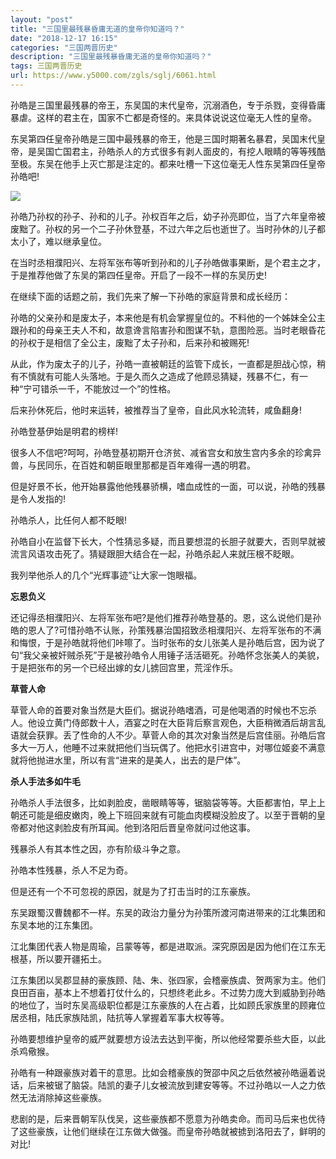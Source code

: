 ```yaml
---
layout: "post"
title: "三国里最残暴昏庸无道的皇帝你知道吗？"
date: "2018-12-17 16:15"
categories: "三国两晋历史"
description: "三国里最残暴昏庸无道的皇帝你知道吗？"
tags: 三国两晋历史
url: https://www.y5000.com/zgls/sglj/6061.html
---
```






孙皓是三国里最残暴的帝王，东吴国的末代皇帝，沉溺酒色，专于杀戮，变得昏庸暴虐。这样的君主在，国家不亡都是奇怪的。来具体说说这位毫无人性的皇帝。

东吴第四任皇帝孙皓是三国中最残暴的帝王，他是三国时期著名暴君，吴国末代皇帝，是吴国亡国君主，孙皓杀人的方式很多有剥人面皮的，有挖人眼睛的等等残酷至极。东吴在他手上灭亡那是注定的。都来吐槽一下这位毫无人性东吴第四任皇帝孙皓吧!

![](https://img.y5000.com/uploads/allimg/161128/8-16112QKHbB.jpg)

孙皓乃孙权的孙子、孙和的儿子。孙权百年之后，幼子孙亮即位，当了六年皇帝被废黜了。孙权的另一个二子孙休登基，不过六年之后也逝世了。当时孙休的儿子都太小了，难以继承皇位。

在当时丞相濮阳兴、左将军张布等听到孙和的儿子孙皓做事果断，是个君主之才，于是推荐他做了东吴的第四任皇帝。开启了一段不一样的东吴历史!

在继续下面的话题之前，我们先来了解一下孙皓的家庭背景和成长经历：

孙皓的父亲孙和是废太子，本来他是有机会掌握皇位的。不料他的一个姊妹全公主跟孙和的母亲王夫人不和，故意谗言陷害孙和图谋不轨，意图险恶。当时老眼昏花的孙权于是相信了全公主，废黜了太子孙和，后来孙和被赐死!

从此，作为废太子的儿子，孙皓一直被朝廷的监管下成长，一直都是胆战心惊，稍有不慎就有可能人头落地。于是久而久之造成了他顾忌猜疑，残暴不仁，有一种“宁可错杀一千，不能放过一个”的性格。

后来孙休死后，他时来运转，被推荐当了皇帝，自此风水轮流转，咸鱼翻身!

孙皓登基伊始是明君的榜样!

很多人不信吧?呵呵，孙皓登基初期开仓济贫、减省宫女和放生宫内多余的珍禽异兽，与民同乐，在百姓和朝臣眼里那都是百年难得一遇的明君。

但是好景不长，他开始暴露他他残暴骄横，嗜血成性的一面，可以说，孙皓的残暴是令人发指的!

孙皓杀人，比任何人都不眨眼!

孙皓自小在监督下长大，个性猜忌多疑，而且要想混的长胆子就要大，否则早就被流言风语攻击死了。猜疑跟胆大结合在一起，孙皓杀起人来就压根不眨眼。

我列举他杀人的几个“光辉事迹”让大家一饱眼福。

**忘恩负义**

还记得丞相濮阳兴、左将军张布吧?是他们推荐孙皓登基的。恩，这么说他们是孙皓的恩人了?可惜孙皓不认账，孙策残暴治国招致丞相濮阳兴、左将军张布的不满和悔恨，于是孙皓就将他们咔嚓了。当时张布的女儿张美人是孙皓后宫，因为说了句“我父亲被奸贼杀死”于是被孙皓令人用锤子活活砸死。孙皓怀念张美人的美貌，于是把张布的另一个已经出嫁的女儿掳回宫里，荒淫作乐。

**草菅人命**

草菅人命的首要对象当然是大臣们。据说孙皓嗜酒，可是他喝酒的时候也不忘杀人。他设立黄门侍郎数十人，酒宴之时在大臣背后察言观色，大臣稍微酒后胡言乱语就会获罪。丢了性命的人不少。草菅人命的其次对象当然是后宫佳丽。孙皓后宫多大一万人，他睡不过来就把他们当玩偶了。他把水引进宫中，对哪位姬妾不满意就将他抛进水里，所以有言“进来的是美人，出去的是尸体”。

**杀人手法多如牛毛**

孙皓杀人手法很多，比如剥脸皮，凿眼睛等等，锯脑袋等等。大臣都害怕，早上上朝还可能是细皮嫩肉，晚上下班回来就有可能血肉模糊没脸皮了。以至于晋朝的皇帝都对他这剥脸皮有所耳闻。他到洛阳后晋皇帝就问过他这事。

残暴杀人有其本性之因，亦有阶级斗争之意。

孙皓本性残暴，杀人不足为奇。

但是还有一个不可忽视的原因，就是为了打击当时的江东豪族。

东吴跟蜀汉曹魏都不一样。东吴的政治力量分为孙策所渡河南进带来的江北集团和东吴本地的江东集团。

江北集团代表人物是周瑜，吕蒙等等，都是进取派。深究原因是因为他们在江东无根基，所以要开疆拓土。

江东集团以吴郡显赫的豪族顾、陆、朱、张四家，会稽豪族虞、贺两家为主。他们良田百亩，基本上不想着打仗什么的，只想终老此乡。不过势力庞大到威胁到孙皓的地位了，当时东吴高级职位都是江东豪族的人在占着，比如顾氏家族里的顾雍位居丞相，陆氏家族陆凯，陆抗等人掌握着军事大权等等。

孙皓要想维护皇帝的威严就要想方设法去达到平衡，所以他经常要杀些大臣，以此杀鸡儆猴。

孙皓有一种跟豪族对着干的意思。比如会稽豪族的贺邵中风之后依然被孙皓逼着说话，后来被锯了脑袋。陆凯的妻子儿女被流放到建安等等。不过孙皓以一人之力依然无法消除掉这些豪族。

悲剧的是，后来晋朝军队伐吴，这些豪族都不愿意为孙皓卖命。而司马后来也优待了这些豪族，让他们继续在江东做大做强。而皇帝孙皓就被掳到洛阳去了，鲜明的对比!
